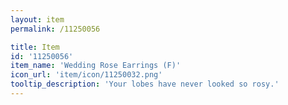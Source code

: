 ```yaml
---
layout: item
permalink: /11250056

title: Item
id: '11250056'
item_name: 'Wedding Rose Earrings (F)'
icon_url: 'item/icon/11250032.png'
tooltip_description: 'Your lobes have never looked so rosy.'
---
```

